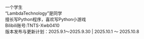 一个学生  
“LambdaTechnology”是同学  
擅长写Python程序，喜欢写Python小游戏  
Bilibili账号:TNTS-Xwb0410  
版本发布与更新计划：2025.9.1～2025.9.30 | 2025.10.1 ～ 2025.10.8
